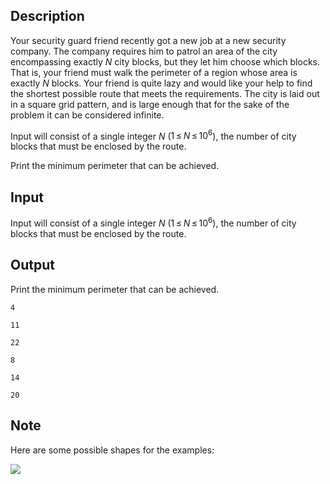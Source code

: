 ## Description

<div><p>Your security guard friend recently got a new job at a new security company. The company requires him to patrol an area of the city encompassing exactly <span class="tex-span"><i>N</i></span> city blocks, but they let him choose which blocks. That is, your friend must walk the perimeter of a region whose area is exactly <span class="tex-span"><i>N</i></span> blocks. Your friend is quite lazy and would like your help to find the shortest possible route that meets the requirements. The city is laid out in a square grid pattern, and is large enough that for the sake of the problem it can be considered infinite.</p></div><div class="input-specification"><p>Input will consist of a single integer <span class="tex-span"><i>N</i></span> (<span class="tex-span">1 ≤ <i>N</i> ≤ 10<sup class="upper-index">6</sup></span>), the number of city blocks that must be enclosed by the route.</p></div><div class="output-specification"><p>Print the minimum perimeter that can be achieved.</p></div>

## Input

<p>Input will consist of a single integer <span class="tex-span"><i>N</i></span> (<span class="tex-span">1 ≤ <i>N</i> ≤ 10<sup class="upper-index">6</sup></span>), the number of city blocks that must be enclosed by the route.</p>

## Output

<p>Print the minimum perimeter that can be achieved.</p>





```input1
4

```




```input2
11

```




```input3
22

```




```output1
8

```




```output2
14

```




```output3
20

```



## Note

<p>Here are some possible shapes for the examples:</p><p><img class="tex-graphics" src="file://fsTkwgRI.png" style="max-width: 100.0%;max-height: 100.0%;"></p>
